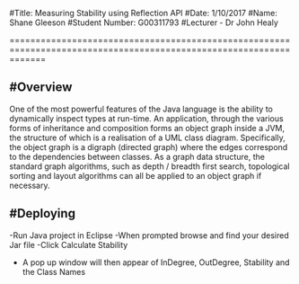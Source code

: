 #Title: Measuring Stability using Reflection API
#Date: 1/10/2017
#Name: Shane Gleeson
#Student Number: G00311793
#Lecturer - Dr John Healy

===================================================================================================================

#Overview
---------
One of the most powerful features of the Java language is the ability to dynamically inspect
types at run-time. An application, through the various forms of inheritance and composition
forms an object graph inside a JVM, the structure of which is a realisation of a UML class
diagram. Specifically, the object graph is a digraph (directed graph) where the edges correspond
to the dependencies between classes. As a graph data structure, the standard graph algorithms,
such as depth / breadth first search, topological sorting and layout algorithms can all be applied
to an object graph if necessary.

#Deploying
----------
-Run Java project in Eclipse
-When prompted browse and find your desired Jar file
-Click Calculate Stability
- A pop up window will then appear of InDegree, OutDegree, Stability and the Class Names

